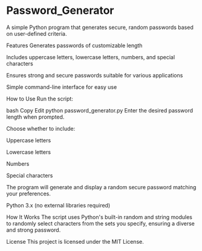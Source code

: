 # Password_Generator
A simple Python program that generates secure, random passwords based on user-defined criteria.

Features
Generates passwords of customizable length

Includes uppercase letters, lowercase letters, numbers, and special characters

Ensures strong and secure passwords suitable for various applications

Simple command-line interface for easy use

How to Use
Run the script:

bash
Copy
Edit
python password_generator.py
Enter the desired password length when prompted.

Choose whether to include:

Uppercase letters

Lowercase letters

Numbers

Special characters

The program will generate and display a random secure password matching your preferences.



Python 3.x (no external libraries required)

How It Works
The script uses Python's built-in random and string modules to randomly select characters from the sets you specify, ensuring a diverse and strong password.

License
This project is licensed under the MIT License.

